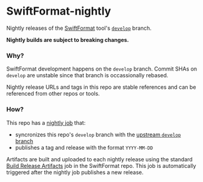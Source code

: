 # SwiftFormat-nightly

Nightly releases of the [SwiftFormat](https://github.com/nicklockwood/SwiftFormat) tool's [`develop`](https://github.com/nicklockwood/SwiftFormat/commits/develop/) branch.

**Nightly builds are subject to breaking changes.**

### Why?

SwiftFormat development happens on the `develop` branch. Commit SHAs on `develop` are unstable since that branch is occassionally rebased.

Nightly release URLs and tags in this repo are stable references and can be referenced from other repos or tools.

### How?

This repo has a [nightly job](https://github.com/calda/SwiftFormat-nightly/blob/main/.github/workflows/nightly.yml) that:
 - syncronizes this repo's `develop` branch with the [upstream `develop` branch](https://github.com/nicklockwood/SwiftFormat/commits/develop/)
 - publishes a tag and release with the format `YYYY-MM-DD`

Artifacts are built and uploaded to each nightly release using the standard [Build Release Artifacts](https://github.com/nicklockwood/SwiftFormat/blob/develop/.github/workflows/release.yml) job in the SwiftFormat repo. This job is automatically triggered after the nightly job publishes a new release.
